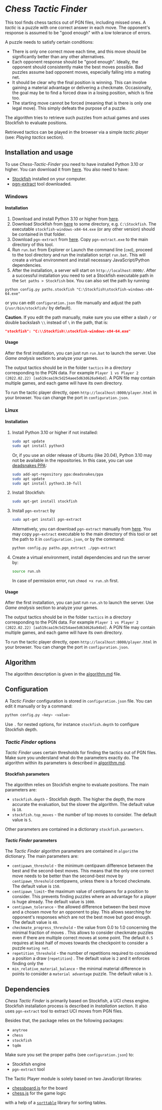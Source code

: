 
# _Chess Tactic Finder_  
  
This tool finds chess tactics out of PGN files, including missed ones. A _tactic_ is a puzzle with one correct answer in each move. The opponent's response is assumed to be "good enough" with a low tolerance of errors.  
  
A puzzle needs to satisfy certain conditions:  
* There is only one correct move each time, and this move should be significantly better than any other alternatives.  
* Each opponent response should be "good enough". Ideally, the opponent should consistently make the best moves possible. Bad puzzles assume bad opponent moves, especially falling into a mating net.  
* It should be clear why the final position is winning. This can involve gaining a material advantage or delivering a checkmate. Occasionally, the goal may be to find a forced draw in a losing position, which is fine too.  
* The starting move cannot be forced (meaning that is there is only one legal move). This simply defeats the purpose of a puzzle.  
  
The algorithm tries to retrieve such puzzles from actual games and uses Stockfish to evaluate positions.   
  
Retrieved tactics can be played in the browser via a simple _tactic player_ (see: _Playing tactics_ section).  
  
## Installation and usage
  
To use _Chess-Tactic-Finder_ you need to have installed Python 3.10 or higher. You can download it from [here](https://www.python.org/downloads/). You also need to have:  
* [Stockfish](https://stockfishchess.org/) installed on your computer.  
* [pgn-extract](https://www.cs.kent.ac.uk/people/staff/djb/pgn-extract/) tool downloaded.  
  
### Windows

#### Installation
  
1. Download and install Python 3.10 or higher from [here](https://www.python.org/downloads/).  
2. Download Stockfish from [here](https://stockfishchess.org/download/) to some directory, e.g. `C:\Stockfish`. The executable `stockfish-windows-x84-64.exe` (or any other version) should be contained in that folder.  
3. Download `pgn-extract` from [here](https://www.cs.kent.ac.uk/people/staff/djb/pgn-extract/). Copy `pgn-extract.exe` to the main directory of this tool. 
4. Run `run.bat` from Explorer or Launch the command line (`cmd`), proceed to the tool directory and run the installation script `run.bat`. This will create a virtual environment and install necessary JavaScript/Python dependencies.
5. After the installation, a server will start on `http://localhost:8000/`. After a successful installation you need to set a Stockfish executable path in the `Set paths > Stockfish` box. You can also set the path by running: 
```batch
python config.py paths.stockfish "C:\Stockfish\stockfish-windows-x84-64.exe"  
```
or you can edit `configuration.json` file manually and adjust the path (`/usr/bin/stockfish/` by default).

**Caution**. If you edit the path manually, make sure you use either a slash `/` or double backslash `\\` instead of `\` in the path, that is:
```json
"stockfish": "C:\\Stockfish\\stockfish-windows-x84-64.exe"
```

#### Usage

After the first installation, you can just run `run.bat` to launch the server. Use _Game analysis_ section to analyze your games. 

The output tactics should be in the folder `tactics` in a directory corresponding to the PGN data. For example `Player 1 vs Player 2 (2022.02.22) [aa519caa19c5d254aee5d63d626a94bd]`. A PGN file may contain multiple games, and each game will have its own directory.

To run the tactic player directly, open `http://localhost:8000/player.html` in your browser. You can change the port in `configuration.json`.

### Linux

#### Installation

1. Install Python 3.10 or higher if not installed:
    ```bash
    sudo apt update
    sudo apt install python3
    ```  
    Or, if you use an older release of Ubuntu (like 20.04), Python 3.10 may not be available in the repositories. In this case, you can use [deadsnakes PPA](https://launchpad.net/~deadsnakes/+archive/ubuntu/ppa):
    ```bash
    sudo add-apt-repository ppa:deadsnakes/ppa
    sudo apt update
    sudo apt install python3.10-full
    ``` 
2. Install Stockfish:
    ```bash
    sudo apt-get install stockfish
    ```
3. Install `pgn-extract` by
    ```bash
    sudo apt-get install pgn-extract
    ```  
   Alternatively, you can download `pgn-extract` manually from [here](https://www.cs.kent.ac.uk/people/staff/djb/pgn-extract/). You may copy `pgn-extract` executable to the main directory of this tool or set the path to it in `configuration.json`, or by the command:
    ```bash
    python config.py paths.pgn_extract ./pgn-extract
    ```
4. Create a virtual environment, install dependencies and run the server by:
    ```bash
    source run.sh
    ``` 
   In case of permission error, run `chmod +x run.sh` first.

#### Usage

After the first installation, you can just run `run.sh` to launch the server. Use _Game analysis_ section to analyze your games.

The output tactics should be in the folder `tactics` in a directory corresponding to the PGN data. For example `Player 1 vs Player 2 (2022.02.22) [aa519caa19c5d254aee5d63d626a94bd]`. A PGN file may contain multiple games, and each game will have its own directory.

To run the tactic player directly, open `http://localhost:8000/player.html` in your browser. You can change the port in `configuration.json`.

## Algorithm

The algorithm description is given in the [algorithm.md](/doc/algorithm.md) file.

## Configuration

A _Tactic Finder_ configuration is stored in `configuration.json` file. You can edit it manually or by a command:

```bash
python config.py <key> <value>
```

Use `.` for nested options, for instance `stockfish.depth` to configure Stockfish depth.

### _Tactic Finder_ options

_Tactic Finder_ uses certain thresholds for finding the tactics out of PGN files. Make sure you understand what do the parameters exactly do. The algorithm within its parameters is described in [algorithm.md](/doc/algorithm.md).

#### Stockfish parameters

The algorithm relies on Stockfish engine to evaluate positions. The main parameters are:
* `stockfish.depth` - Stockfish depth. The higher the depth, the more accurate the evaluation, but the slower the algorithm. The default value is `18`.
* `stockfish.top_moves` - the number of top moves to consider. The default value is `5`.

Other parameters are contained in a dictionary `stockfish.parameters`.

#### _Tactic Finder_ parameters

The _Tactic Finder_ algorithm parameters are contained in `algorithm` dictionary. The main parameters are:
* `centipawn_threshold` - the minimum centipawn difference between the best and the second-best moves. This means that the only one correct move needs to be better than the second-best move by `centipawn_threshold` centipawns, unless there is a forced checkmate. The default value is `150`.
* `centipawn_limit`- the maximum value of centipawns for a position to consider. This prevents finding puzzles where an advantage for a player is huge already. The default value is `1000`.
* `centipawn_tolerance` - the allowed difference between the best move and a chosen move for an opponent to play. This allows searching for opponent's responses which are not the best move but good enough. The default value is `40`.
* `checkmate_progress_threshold` - the value from 0.0 to 1.0 concerning the minimal fraction of moves . This allows to consider checkmate puzzles even if there are multiple correct moves at some point. The default `0.5` requires at least half of moves towards the checkpoint to consider a puzzle `mating net`.
* `repetition_threshold` - the number of repetitions required to considered a position a draw (`repetition`) . The default value is `2` and it enforces finding only the 
* `min_relative_material_balance` - the minimal material difference in points to consider a `material advantage` puzzle. The default value is `3`.

## Dependencies  
  
_Chess Tactic Finder_ is primarily based on Stockfish, a UCI chess engine. Stockfish installation process is described in _Installation_ section. It also uses `pgn-extract` tool to extract UCI moves from PGN files.    
  
Besides that, the package relies on the following packages:  
* `anytree`
* `chess`  
* `stockfish`  
* `tqdm`
  
Make sure you set the proper paths (see `configuration.json`) to:  
* Stockfish engine  
* `pgn-extract` tool  
  
The Tactic Player module is solely based on two JavaScript libraries:  
* [chessboard.js](https://chessboardjs.com/) for the board  
* [chess.js](https://github.com/jhlywa/chess.js/blob/master/README.md) for the game logic  
  
with a help of a [`sorttable`](https://www.kryogenix.org/code/browser/sorttable/) library for sorting tables.
